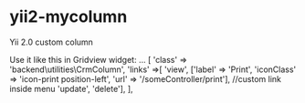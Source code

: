 # yii2-mycolumn
Yii 2.0 custom column

Use it like this in Gridview widget:
		...
        [
            'class' => 'backend\utilities\CrmColumn',
            'links' =>[
			'view',
			['label' => 'Print', 'iconClass' => 'icon-print position-left', 'url' => '/someController/print'], //custom link inside menu
			'update',
			'delete'],
        ],
		